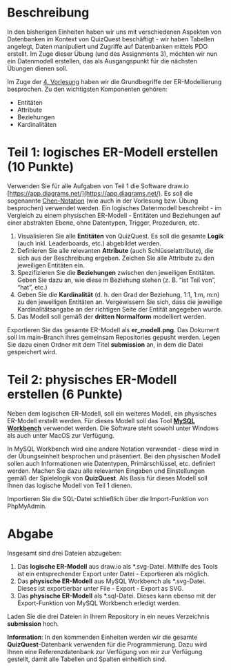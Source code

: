 # Beschreibung

In den bisherigen Einheiten haben wir uns mit verschiedenen Aspekten von Datenbanken im Kontext von QuizQuest beschäftigt - wir haben Tabellen angelegt, Daten manipuliert und Zugriffe auf Datenbanken mittels PDO erstellt. Im Zuge dieser Übung (und des Assignments 3), möchten wir nun ein Datenmodell erstellen, das als Ausgangspunkt für die nächsten Übungen dienen soll. 

Im Zuge der [4. Vorlesung](https://www.youtube.com/watch?v=ZBZ_atZm6Pw) haben wir die Grundbegriffe der ER-Modellierung besprochen. Zu den wichtigsten Komponenten gehören:

- Entitäten
- Attribute
- Beziehungen 
- Kardinalitäten

# Teil 1: logisches ER-Modell erstellen (10 Punkte)
Verwenden Sie für alle Aufgaben von Teil 1 die Software draw.io [https://app.diagrams.net/](https://app.diagrams.net/). 
Es soll die sogenannte [Chen-Notation](https://de.wikipedia.org/wiki/Chen-Notation) (wie auch in der Vorlesung bzw. Übung besprochen) verwendet werden. 
Ein logisches Datenmodell beschreibt - im Vergleich zu einem physischen ER-Modell - Entitäten und Beziehungen auf einer abstrakten Ebene, ohne Datentypen, Trigger, Prozeduren, etc. 

1. Visualisieren Sie alle **Entitäten** von QuizQuest. Es soll die gesamte __Logik__ (auch inkl. Leaderboards, etc.) abgebildet werden.
2. Definieren Sie alle relevanten **Attribute** (auch Schlüsselattribute), die sich aus der Beschreibung ergeben. Zeichen Sie alle Attribute zu den jeweiligen Entitäten ein.
3. Spezifizieren Sie die **Beziehungen** zwischen den jeweiligen Entitäten. Geben Sie dazu an, wie diese in Beziehung stehen (z. B. “ist Teil von”, “hat”, etc.)
4. Geben Sie die **Kardinalität** (d. h. den Grad der Beziehung, 1:1, 1:m, m:n) zu den jeweiligen Entitäten an. Vergewissern Sie sich, dass die jeweilige Kardinalitätsangabe an der richtigen Seite der Entität angegeben wurde.
5. Das Modell soll gemäß der **dritten Normalform** modelliert werden. 

Exportieren Sie das gesamte ER-Modell als __er_modell.png__. Das Dokument soll im main-Branch ihres gemeinsam Repositories gepusht werden. Legen Sie dazu einen Ordner mit dem Titel __submission__ an, in dem die Datei gespeichert wird.  

# Teil 2: physisches ER-Modell erstellen (6 Punkte)
Neben dem logischen ER-Modell, soll ein weiteres Modell, ein physisches ER-Modell erstellt werden. Für dieses Modell soll das Tool [__MySQL Workbench__](https://dev.mysql.com/downloads/workbench/) verwendet werden. 
Die Software steht sowohl unter Windows als auch unter MacOS zur Verfügung. 

In MySQL Workbench wird eine andere Notation verwendet - diese wird in der Übungseinheit besprochen und präsentiert. Bei den physischen Modell sollen auch Informationen wie Datentypen, Primärschlüssel, etc. definiert werden. Machen Sie dazu alle relevanten Eingaben und Einstellungen gemäß der Spielelogik von __QuizQuest__. Als Basis für dieses Modell soll Ihnen das logische Modell von Teil 1 dienen. 

Importieren Sie die SQL-Datei schließlich über die Import-Funktion von PhpMyAdmin.

# Abgabe

Insgesamt sind drei Dateien abzugeben:

1. Das **logische ER-Modell** aus draw.io als *.svg-Datei. Mithilfe des Tools ist ein entsprechender Export unter Datei - Exportieren als möglich.
2. Das **physische ER-Modell** aus MySQL Workbench als *.svg-Datei. Dieses ist exportierbar unter File - Export - Export as SVG.
3. Das **physische ER-Modell** als *.sql-Datei. Dieses kann ebenso mit der Export-Funktion von MySQL Workbench erledigt werden.

Laden Sie die drei Dateien in Ihrem Repository in ein neues Verzeichnis __submission__ hoch.

**Information**: In den kommenden Einheiten werden wir die gesamte __QuizQuest__-Datenbank verwenden für die Programmierung. Dazu wird Ihnen eine Referenzdatenbank zur Verfügung von mir zur Verfügung gestellt, damit alle Tabellen und Spalten einheitlich sind. 
